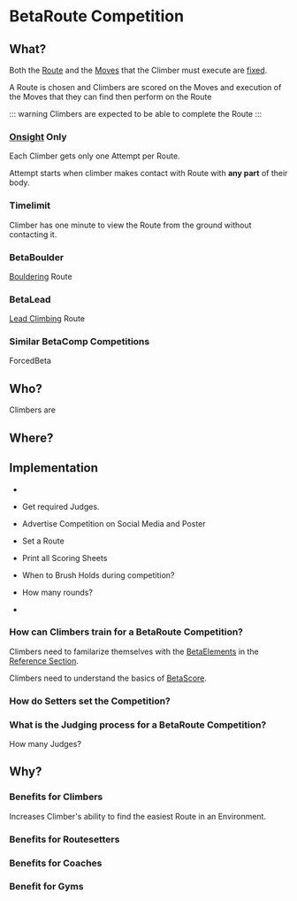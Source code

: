# BetaRoute Competition

## What?

Both the [Route](/reference/Route/RouteOverview) and the [Moves](/reference/Move/MoveOverview) that the Climber must execute are [fixed](/reference/Glossary/Glossary#fixed).

A Route is chosen and Climbers are scored on the Moves and execution of the Moves that they can find then perform on the Route

::: warning
Climbers are expected to be able to complete the Route
:::

### [Onsight](/reference/Glossary/Glossary#onsight) Only

Each Climber gets only one Attempt per Route.

Attempt starts when climber makes contact with Route with **any part** of their body.

### Timelimit

Climber has one minute to view the Route from the ground without contacting it.

### BetaBoulder

[Bouldering](/reference/Glossary/Glossary#bouldering) Route

### BetaLead

[Lead Climbing](/reference/Glossary/Glossary#lead-climbing) Route

### Similar BetaComp Competitions

ForcedBeta


## Who?

Climbers are 

## Where?



## Implementation

- 
- Get required Judges.
- Advertise Competition on Social Media and Poster

- Set a Route
- Print all Scoring Sheets

- When to Brush Holds during competition?
- How many rounds?
- 

### How can Climbers train for a BetaRoute Competition?

Climbers need to familarize themselves with the [BetaElements](/reference/Beta/WhatBetaSystem#BetaElements) in the [Reference Section](/reference/ReferenceOverview).

Climbers need to understand the basics of [BetaScore](/reference/Score/Overview).

### How do Setters set the Competition?


### What is the Judging process for a BetaRoute Competition?

How many Judges?

## Why?

### Benefits for Climbers

Increases Climber's ability to find the easiest Route in an Environment.

### Benefits for Routesetters



### Benefits for Coaches

### Benefit for Gyms 

